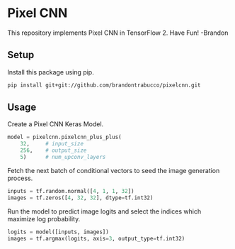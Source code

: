 # Pixel CNN

This repository implements Pixel CNN in TensorFlow 2. Have Fun! -Brandon

## Setup

Install this package using pip.

```bash
pip install git+git://github.com/brandontrabucco/pixelcnn.git
```

## Usage

Create a Pixel CNN Keras Model.

```python
model = pixelcnn.pixelcnn_plus_plus(
    32,     # input_size
    256,    # output_size
    5)      # num_upconv_layers
```

Fetch the next batch of conditional vectors to seed the image generation process.

```python
inputs = tf.random.normal([4, 1, 1, 32])
images = tf.zeros([4, 32, 32], dtype=tf.int32)
```

Run the model to predict image logits and select the indices which maximize log probability.

```python
logits = model([inputs, images])
images = tf.argmax(logits, axis=3, output_type=tf.int32)
```

